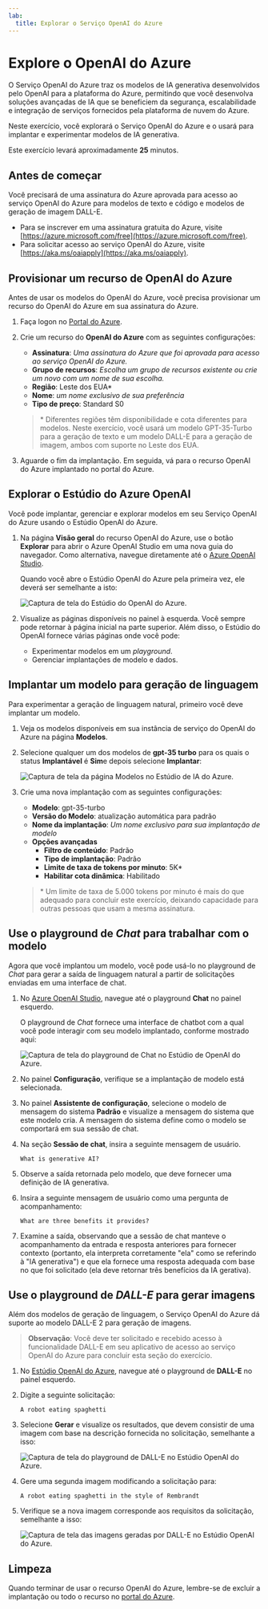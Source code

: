 ```yaml
---
lab:
  title: Explorar o Serviço OpenAI do Azure
---
```


# Explore o OpenAI do Azure

O Serviço OpenAI do Azure traz os modelos de IA generativa desenvolvidos pelo OpenAI para a plataforma do Azure, permitindo que você desenvolva soluções avançadas de IA que se beneficiem da segurança, escalabilidade e integração de serviços fornecidos pela plataforma de nuvem do Azure.

Neste exercício, você explorará o Serviço OpenAI do Azure e o usará para implantar e experimentar modelos de IA generativa.

Este exercício levará aproximadamente **25** minutos.

## Antes de começar

Você precisará de uma assinatura do Azure aprovada para acesso ao serviço OpenAI do Azure para modelos de texto e código e modelos de geração de imagem DALL-E.

- Para se inscrever em uma assinatura gratuita do Azure, visite [https://azure.microsoft.com/free](https://azure.microsoft.com/free).
- Para solicitar acesso ao serviço OpenAI do Azure, visite [https://aka.ms/oaiapply](https://aka.ms/oaiapply).

## Provisionar um recurso de OpenAI do Azure

Antes de usar os modelos do OpenAI do Azure, você precisa provisionar um recurso do OpenAI do Azure em sua assinatura do Azure.

1. Faça logon no [Portal do Azure](https://portal.azure.com).
2. Crie um recurso do **OpenAI do Azure** com as seguintes configurações:
    - **Assinatura**: *Uma assinatura do Azure que foi aprovada para acesso ao serviço OpenAI do Azure.*
    - **Grupo de recursos**: *Escolha um grupo de recursos existente ou crie um novo com um nome de sua escolha.*
    - **Região**: Leste dos EUA\*
    - **Nome**: *um nome exclusivo de sua preferência*
    - **Tipo de preço**: Standard S0

    > \* Diferentes regiões têm disponibilidade e cota diferentes para modelos. Neste exercício, você usará um modelo GPT-35-Turbo para a geração de texto e um modelo DALL-E para a geração de imagem, ambos com suporte no Leste dos EUA.

3. Aguarde o fim da implantação. Em seguida, vá para o recurso OpenAI do Azure implantado no portal do Azure.

## Explorar o Estúdio do Azure OpenAI

Você pode implantar, gerenciar e explorar modelos em seu Serviço OpenAI do Azure usando o Estúdio OpenAI do Azure.

1. Na página **Visão geral** do recurso OpenAI do Azure, use o botão **Explorar** para abrir o Azure OpenAI Studio em uma nova guia do navegador. Como alternativa, navegue diretamente até o [Azure OpenAI Studio](https://oai.azure.com/).

    Quando você abre o Estúdio OpenAI do Azure pela primeira vez, ele deverá ser semelhante a isto:

    ![Captura de tela do Estúdio do OpenAI do Azure.](./media/generative-ai/ai-studio.png)

1. Visualize as páginas disponíveis no painel à esquerda. Você sempre pode retornar à página inicial na parte superior. Além disso, o Estúdio do OpenAI fornece várias páginas onde você pode:
    - Experimentar modelos em um *playground*.
    - Gerenciar implantações de modelo e dados.

## Implantar um modelo para geração de linguagem

Para experimentar a geração de linguagem natural, primeiro você deve implantar um modelo.

1. Veja os modelos disponíveis em sua instância de serviço do OpenAI do Azure na página **Modelos**.
1. Selecione qualquer um dos modelos de **gpt-35 turbo** para os quais o status **Implantável** é **Sim**e depois selecione **Implantar**:

    ![Captura de tela da página Modelos no Estúdio de IA do Azure.](./media/generative-ai/deploy-model.png)

1. Crie uma nova implantação com as seguintes configurações:
    - **Modelo**: gpt-35-turbo
    - **Versão do Modelo**: atualização automática para padrão
    - **Nome da implantação**: *Um nome exclusivo para sua implantação de modelo*
    - **Opções avançadas**
        - **Filtro de conteúdo**: Padrão
        - **Tipo de implantação**: Padrão
        - **Limite de taxa de tokens por minuto**: 5K\*
        - **Habilitar cota dinâmica**: Habilitado

    > \* Um limite de taxa de 5.000 tokens por minuto é mais do que adequado para concluir este exercício, deixando capacidade para outras pessoas que usam a mesma assinatura.

## Use o playground de *Chat* para trabalhar com o modelo

Agora que você implantou um modelo, você pode usá-lo no playground de *Chat* para gerar a saída de linguagem natural a partir de solicitações enviadas em uma interface de chat.

1. No [Azure OpenAI Studio](https://oai.azure.com/), navegue até o playground **Chat** no painel esquerdo.

    O playground de *Chat* fornece uma interface de chatbot com a qual você pode interagir com seu modelo implantado, conforme mostrado aqui:

    ![Captura de tela do playground de Chat no Estúdio de OpenAI do Azure.](./media/generative-ai/chat-playground.png)

1. No painel **Configuração**, verifique se a implantação de modelo está selecionada.
1. No painel **Assistente de configuração**, selecione o modelo de mensagem do sistema **Padrão** e visualize a mensagem do sistema que este modelo cria. A mensagem do sistema define como o modelo se comportará em sua sessão de chat.
1. Na seção **Sessão de chat**, insira a seguinte mensagem de usuário.

    ```
   What is generative AI?
    ```

1. Observe a saída retornada pelo modelo, que deve fornecer uma definição de IA generativa.
1. Insira a seguinte mensagem de usuário como uma pergunta de acompanhamento:

    ```
   What are three benefits it provides?
    ```

1. Examine a saída, observando que a sessão de chat manteve o acompanhamento da entrada e resposta anteriores para fornecer contexto (portanto, ela interpreta corretamente "ela" como se referindo à "IA generativa") e que ela fornece uma resposta adequada com base no que foi solicitado (ela deve retornar três benefícios da IA gerativa).

## Use o playground de *DALL-E* para gerar imagens

Além dos modelos de geração de linguagem, o Serviço OpenAI do Azure dá suporte ao modelo DALL-E 2 para geração de imagens.

> **Observação**: Você deve ter solicitado e recebido acesso à funcionalidade DALL-E em seu aplicativo de acesso ao serviço OpenAI do Azure para concluir esta seção do exercício.

1. No [Estúdio OpenAI do Azure](https://oai.azure.com/), navegue até o playground de **DALL-E** no painel esquerdo.
1. Digite a seguinte solicitação:

    ```
    A robot eating spaghetti
    ```

1. Selecione **Gerar** e visualize os resultados, que devem consistir de uma imagem com base na descrição fornecida no solicitação, semelhante a isso:

    ![Captura de tela do playground de DALL-E no Estúdio OpenAI do Azure.](./media/generative-ai/dall-e-playground.png)

1. Gere uma segunda imagem modificando a solicitação para:

    ```
    A robot eating spaghetti in the style of Rembrandt
    ```
1. Verifique se a nova imagem corresponde aos requisitos da solicitação, semelhante a isso:

    ![Captura de tela das imagens geradas por DALL-E no Estúdio OpenAI do Azure.](./media/generative-ai/dall-e-results.png)

## Limpeza

Quando terminar de usar o recurso OpenAI do Azure, lembre-se de excluir a implantação ou todo o recurso no [portal do Azure](https://portal.azure.com/?azure-portal=true).
